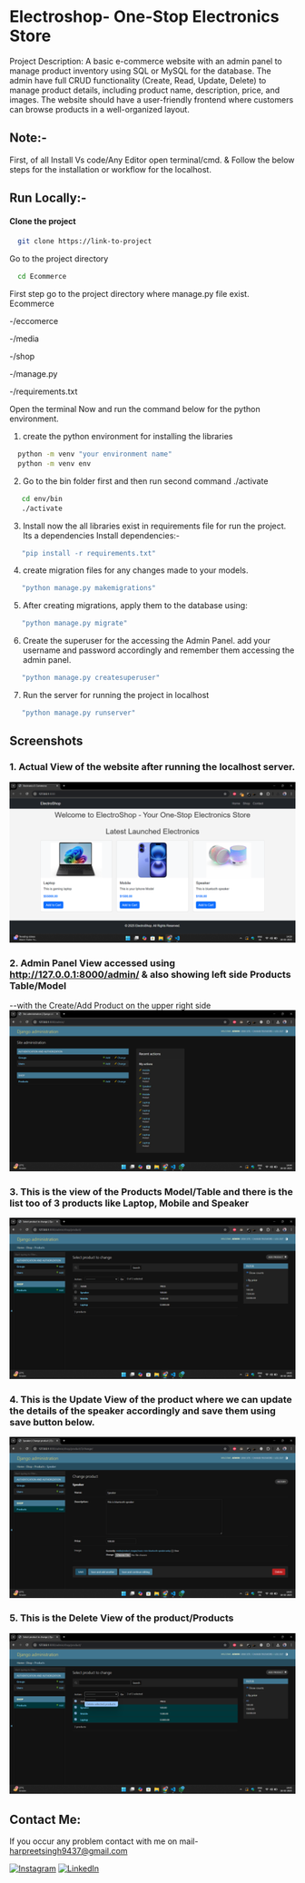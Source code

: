 
# Electroshop- One-Stop Electronics Store

Project Description: A basic e-commerce website with an admin panel to manage product inventory using SQL or MySQL for the database. The admin have full CRUD functionality (Create, Read, Update, Delete) to manage product details, including product name, description, price, and images. The website should have a user-friendly frontend where customers can browse products in a well-organized layout.

## Note:-

First, of all Install Vs code/Any Editor open terminal/cmd. & Follow the below steps for the installation or workflow for the localhost.


## Run Locally:-
#### Clone the project

```bash
  git clone https://link-to-project
```

Go to the project directory

```bash
  cd Ecommerce
```

First step go to the project directory where manage.py file exist.
Ecommerce

  -/eccomerce
  
  -/media
  
  -/shop

  -/manage.py

  -/requirements.txt

Open the terminal Now and run the command below for the python environment.

1. create the python environment for installing the libraries
```bash
  python -m venv "your environment name"
  python -m venv env
```

2. Go to the bin folder first and then run second command ./activate 
```bash
   cd env/bin
   ./activate
``` 
3. Install now the all libraries exist in requirements file for run the project. Its a dependencies
Install dependencies:-
```bash
   "pip install -r requirements.txt"
``` 
4.  create migration files for any changes made to your models.
```bash
   "python manage.py makemigrations"
``` 
5. After creating migrations, apply them to the database using:
```bash
   "python manage.py migrate"
```
6. Create the superuser for the accessing the Admin Panel. add your username and password accordingly and remember them accessing the admin panel.
```bash
   "python manage.py createsuperuser"
```
7. Run the server for running the project in localhost
```bash
   "python manage.py runserver"
``` 

## Screenshots 

### 1. Actual View of the website after running the localhost server.
![Screenshot](Screenshots/Screenshot%20(140).png)

### 2. Admin Panel View accessed using http://127.0.0.1:8000/admin/ & also showing left side Products Table/Model
   --with the Create/Add Product on the upper right side
![Screenshot](Screenshots/Screenshot%20(141).png)

### 3. This is the view of the Products Model/Table and there is the list too of 3 products like Laptop, Mobile and Speaker
![Screenshot](Screenshots/Screenshot%20(142).png)

### 4. This is the Update View of the product where we can update the details of the speaker accordingly and save them using save button below.
![Screenshot](Screenshots/Screenshot%20(144).png)

### 5. This is the Delete View of the product/Products
![Screenshot](Screenshots/Screenshot%20(143).png)

## Contact Me:
If you occur any problem contact with me on mail- harpreetsingh9437@gmail.com 

[![Instagram](https://img.shields.io/badge/Instagram-s4smarty-%23E4405F?style=for-the-badge&logo=instagram&logoColor=white)](https://www.instagram.com/s4smarty/)  [![LinkedIn](https://img.shields.io/badge/LinkedIn-harpreet22-blue?style=for-the-badge&logo=linkedin)](https://www.linkedin.com/in/harpreet22/)


   
